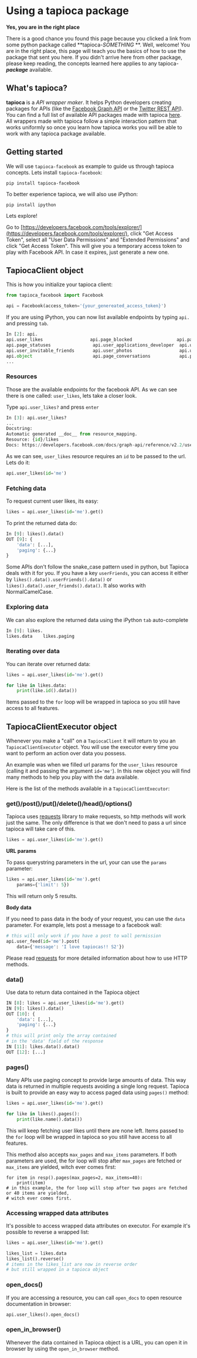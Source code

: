 # Using a tapioca package

**Yes, you are in the right place**

There is a good chance you found this page because you clicked a link from some python package called **tapioca-*SOMETHING* **. Well, welcome! You are in the right place, this page will teach you the basics of how to use the package that sent you here. If you didn't arrive here from other package, please keep reading, the concepts learned here applies to any tapioca-***package*** available.

## What's tapioca?

**tapioca** is a *API wrapper maker*. It helps Python developers creating packages for APIs (like the [Facebook Graph API](../flavours/#facebook) or the [Twitter REST API](../flavours/#twitter)). You can find a full list of available API packages made with tapioca [here](flavours.md).  
All wrappers made with tapioca follow a simple interaction pattern that works uniformly so once you learn how tapioca works you will be able to work with any tapioca package available.

## Getting started

We will use ```tapioca-facebook``` as example to guide us through tapioca concepts.
Lets install ```tapioca-facebook```:
```
pip install tapioca-facebook
```
To better experience tapioca, we will also use iPython:
```
pip install ipython
```
Lets explore!  

Go to [https://developers.facebook.com/tools/explorer/](https://developers.facebook.com/tools/explorer/), click "Get Access Token", select all "User Data Permissions" and "Extended Permissions" and click "Get Access Token". This will give you a temporary access token to play with Facebook API. In case it expires, just generate a new one.

## TapiocaClient object

This is how you initialize your tapioca client:
``` python
from tapioca_facebook import Facebook

api = Facebook(access_token='{your_genereated_access_token}')

```

If you are using iPython, you can now list available endpoints by typing ```api.``` and pressing ```tab```.

``` python
In [2]: api.
api.user_likes                  api.page_blocked                 api.page_locations
api.page_statuses                api.user_applications_developer  api.user_friends
api.user_invitable_friends       api.user_photos                  api.user_videos
api.object                       api.page_conversations           api.page_milestones
...
```

### Resources

Those are the available endpoints for the facebook API. As we can see there is one called: ```user_likes```, lets take a closer look.

Type ```api.user_likes?``` and press ```enter```

``` python
In [3]: api.user_likes?
...
Docstring:
Automatic generated __doc__ from resource_mapping.
Resource: {id}/likes
Docs: https://developers.facebook.com/docs/graph-api/reference/v2.2/user/likes
```

As we can see, ```user_likes``` resource requires an ```id``` to be passed to the url. Lets do it:

``` python
api.user_likes(id='me')
```

### Fetching data

To request current user likes, its easy:

``` python
likes = api.user_likes(id='me').get()
```

To print the returned data do:

``` python
In [9]: likes().data()
OUT [9]: {
    'data': [...],
    'paging': {...}
}
```

Some APIs don't follow the snake_case pattern used in python, but Tapioca deals with it for you. If you have a key ```userFriends```, you can access it either by ```likes().data().userFriends().data()``` or ```likes().data().user_friends().data()```. It also works with NormalCamelCase.

### Exploring data

We can also explore the returned data using the iPython ``tab`` auto-complete

``` python
In [9]: likes.
likes.data    likes.paging
```

### Iterating over data

You can iterate over returned data:

``` python
likes = api.user_likes(id='me').get()

for like in likes.data:
    print(like.id().data())
```
Items passed to the ``for`` loop will be wrapped in tapioca so you still have access to all features.

## TapiocaClientExecutor object

Whenever you make a "call" on a ```TapiocaClient``` it will return to you an ```TapiocaClientExecutor``` object. You will use the executor every time you want to perform an action over data you possess. 

An example was when we filled url params for the ```user_likes``` resource (calling it and passing the argument ``id='me'``). In this new object you will find many methods to help you play with the data available.

Here is the list of the methods available in a ``TapiocaClientExecutor``:

### get()/post()/put()/delete()/head()/options()

Tapioca uses [requests](http://docs.python-requests.org/en/latest/) library to make requests, so http methods will work just the same. The only difference is that we don't need to pass a url since tapioca will take care of this.

``` python
likes = api.user_likes(id='me').get()
```

**URL params**

To pass querystring parameters in the url, your can use the ```params``` parameter:

``` python
likes = api.user_likes(id='me').get(
    params={'limit': 5})
```

This will return only 5 results.

**Body data**

If you need to pass data in the body of your request, you can use the ```data``` parameter. For example, lets post a message to a facebook wall:

``` python
# this will only work if you have a post to wall permission
api.user_feed(id='me').post(
    data={'message': 'I love tapiocas!! S2'})
```

Please read [requests](http://docs.python-requests.org/en/latest/) for more detailed information about how to use HTTP methods. 

### data()
Use data to return data contained in the Tapioca object
``` python
IN [8]: likes = api.user_likes(id='me').get()
IN [9]: likes().data()
OUT [10]: {
    'data': [...],
    'paging': {...}
}
# this will print only the array contained 
# in the 'data' field of the response
IN [11]: likes.data().data()
OUT [12]: [...]
```

### pages()

Many APIs use paging concept to provide large amounts of data. This way data is returned in multiple requests avoiding a single long request.
Tapioca is built to provide an easy way to access paged data using ``pages()`` method:

``` python
likes = api.user_likes(id='me').get()

for like in likes().pages():
    print(like.name().data())
```

This will keep fetching user likes until there are none left. Items passed to the ``for`` loop will be wrapped in tapioca so you still have access to all features.

This method also accepts ``max_pages`` and ``max_items`` parameters. If both parameters are used, the for loop will stop after ``max_pages`` are fetched or ``max_items`` are yielded, witch ever comes first:

```
for item in resp().pages(max_pages=2, max_items=40):
    print(item)
# in this example, the for loop will stop after two pages are fetched or 40 items are yielded, 
# witch ever comes first.
```

### Accessing wrapped data attributes

It's possible to access wrapped data attributes on executor. For example it's possible to reverse a wrapped list:

```python
likes = api.user_likes(id='me').get()

likes_list = likes.data
likes_list().reverse() 
# items in the likes_list are now in reverse order
# but still wrapped in a tapioca object
```

### open_docs()

If you are accessing a resource, you can call ```open_docs``` to open resource documentation in browser:

``` python
api.user_likes().open_docs()
```

### open_in_browser()

Whenever the data contained in Tapioca object is a URL, you can open it in browser by using the ```open_in_browser``` method.
